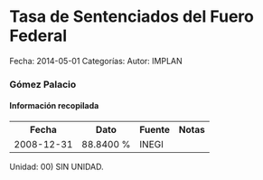 Tasa de Sentenciados del Fuero Federal
=====

Fecha: 2014-05-01
Categorías: 
Autor: IMPLAN

### Gómez Palacio

#### Información recopilada

<table class="table table-hover table-bordered">
  <tr><th>Fecha</th><th>Dato</th><th>Fuente</th><th>Notas</th></tr>
  <tr><td>2008-12-31</td><td>88.8400 %</td><td>INEGI</td><td></td></tr>
</table>

Unidad: 00) SIN UNIDAD.
